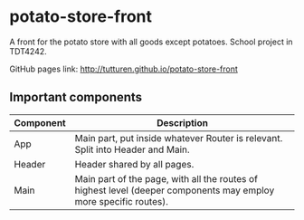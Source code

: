 # potato-store-front
A front for the potato store with all goods except potatoes. School project in TDT4242.

GitHub pages link: http://tutturen.github.io/potato-store-front

## Important components

Component | Description
----------|------------
App | Main part, put inside whatever Router is relevant. Split into Header and Main.
Header | Header shared by all pages.
Main | Main part of the page, with all the routes of highest level (deeper components may employ more specific routes).
